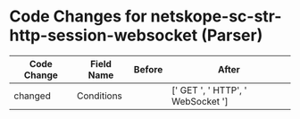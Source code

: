 # Code Changes for netskope-sc-str-http-session-websocket (Parser)

| Code Change | Field Name | Before | After |
|-------------|------------|--------|-------|
| changed | Conditions |  | [' GET ', ' HTTP', ' WebSocket '] |